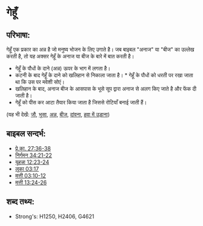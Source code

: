 # गेहूँ #

## परिभाषा: ##

गेहूँ एक प्रकार का अन्न है जो मनुष्य भोजन के लिए उगाते है। जब बाइबल "अनाज" या "बीज" का उल्लेख करती है, तो यह अक्सर गेहूँ के अनाज या बीज के बारे में बात करती है।

 * गेहूँ के पौधों के दाने (अन्न) ऊपर के भाग में लगता है।
 * कटनी के बाद गेहूँ के दाने को खलिहान से निकाला जाता है। * गेहूँ के पौधों को धरती पर रखा जाता था कि उस पर मवेशी सोएं।
* खलिहान के बाद, अनाज बीज के आसपास के भूसे सूप द्वारा अनाज से अलग किए जाते है और फेंक दी जाती है।
 * गेहूँ को पीस कर आटा तैयार किया जाता है जिससे रोटियाँ बनाई जाती हैं।

(यह भी देखें: [जौ](../other/barley.md), [भूसा](../other/chaff.md), [अन्न](../other/grain.md), [बीज](../other/seed.md), [दांवना](../other/thresh.md), [हवा में उड़ाना](../other/winnow.md))

## बाइबल सन्दर्भ: ##

* [प्रे.का. 27:36-38](rc://en/tn/help/act/27/36)
* [निर्गमन 34:21-22](rc://en/tn/help/exo/34/21)
* [यूहन्ना 12:23-24](rc://en/tn/help/jhn/12/23)
* [लूका 03:17](rc://en/tn/help/luk/03/17)
* [मत्ती 03:10-12](rc://en/tn/help/mat/03/10)
* [मत्ती 13:24-26](rc://en/tn/help/mat/13/24)

## शब्द तथ्य: ##

* Strong's: H1250, H2406, G4621
